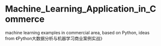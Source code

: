 # Machine_Learning_Application_in_Commerce
machine learning examples in commercial area, based on Python, ideas from 《Python大数据分析与机器学习商业案例实战》
